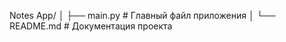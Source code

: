 Notes App/
│
├── main.py                  # Главный файл приложения
│
└── README.md                # Документация проекта
